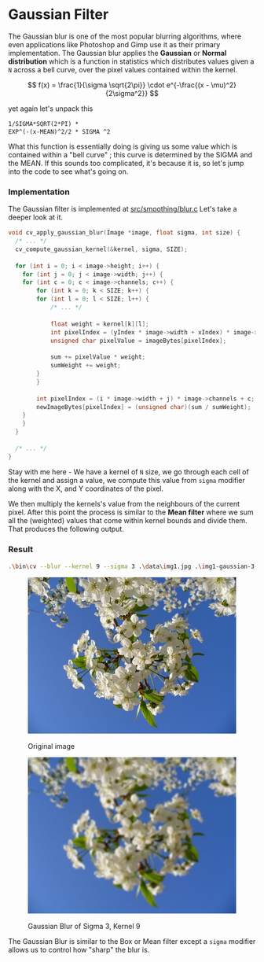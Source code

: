 # Gaussian Filter

The Gaussian blur is one of the most popular blurring algorithms, where even applications like Photoshop and Gimp use it as their primary implementation. The Gaussian blur applies the  **Gaussian** or **Normal distribution** which is a function in statistics which distributes values given a `N` across a bell curve, over the pixel values contained within the kernel.


$$
f(x) = \frac{1}{\sigma \sqrt{2\pi}} \cdot e^{-\frac{(x - \mu)^2}{2\sigma^2}}
$$

yet again let's unpack this

```
1/SIGMA*SQRT(2*PI) *
EXP^(-(x-MEAN)^2/2 * SIGMA ^2
```

What this function is essentially doing is giving us some value which is contained within a "bell curve" ; this curve is determined by the  SIGMA and the MEAN. If this sounds too complicated, it's because it is, so let's jump into the code to see what's going on.

### Implementation

The Gaussian filter is implemented at [src/smoothing/blur.c](https://github.com/Aadv1k/cv.c/blob/master/smoothing/blur.c) Let's take a deeper look at it.

```c
void cv_apply_gaussian_blur(Image *image, float sigma, int size) {
  /* ... */
  cv_compute_gaussian_kernel(&kernel, sigma, SIZE);

  for (int i = 0; i < image->height; i++) {
	for (int j = 0; j < image->width; j++) {
  	for (int c = 0; c < image->channels; c++) {
    	for (int k = 0; k < SIZE; k++) {
      	for (int l = 0; l < SIZE; l++) {
        	/* ... */

        	float weight = kernel[k][l];
        	int pixelIndex = (yIndex * image->width + xIndex) * image->channels + c;
        	unsigned char pixelValue = imageBytes[pixelIndex];

        	sum += pixelValue * weight;
        	sumWeight += weight;
      	}
    	}

    	int pixelIndex = (i * image->width + j) * image->channels + c;
    	newImageBytes[pixelIndex] = (unsigned char)(sum / sumWeight);
  	}
	}
  }

  /* ... */
}

```

Stay with me here - We have a kernel of `N` size, we go through each cell of the kernel and assign a value, we compute this value from `sigma` modifier along with the X, and Y coordinates of the pixel.

We then multiply the kernels's value from the neighbours of the current pixel. After this point the process is similar to the **Mean filter** where we sum all the (weighted) values that come within kernel bounds and divide them. That produces the following output.

### Result

```sh
.\bin\cv --blur --kernel 9 --sigma 3 .\data\img1.jpg .\img1-gaussian-3-9.png
```

<div>

<figure><img src="../.gitbook/assets/img1.jpg" alt=""><figcaption><p>Original image</p></figcaption></figure>
 
<figure><img src="../.gitbook/assets/gaussian-3-9.jpg" alt=""><figcaption><p>Gaussian Blur of Sigma 3, Kernel 9</p></figcaption></figure>

</div>

The Gaussian Blur is similar to the Box or Mean filter except a `sigma` modifier allows us to control how "sharp" the blur is.
